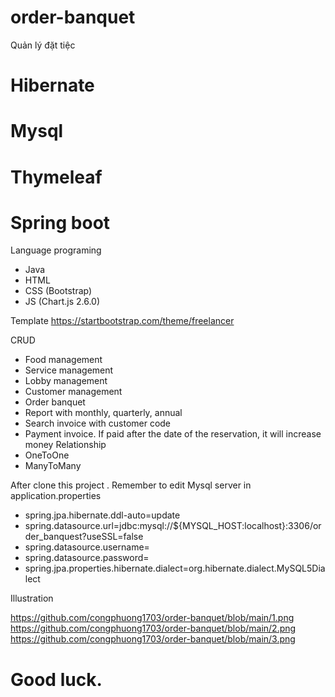 # order-banquet
Quản lý đặt tiệc

# Hibernate
# Mysql
# Thymeleaf
# Spring boot

Language programing
- Java
- HTML
- CSS (Bootstrap)
- JS (Chart.js 2.6.0)

Template
https://startbootstrap.com/theme/freelancer

CRUD 
- Food management
- Service management
- Lobby management
- Customer management
- Order banquet
- Report with monthly, quarterly, annual
- Search invoice with customer code 
- Payment invoice. If paid after the date of the reservation, it will increase money
Relationship 
- OneToOne
- ManyToMany

After clone this project . Remember to edit Mysql server in application.properties 

- spring.jpa.hibernate.ddl-auto=update
- spring.datasource.url=jdbc:mysql://${MYSQL_HOST:localhost}:3306/order_banquest?useSSL=false
- spring.datasource.username=
- spring.datasource.password=
- spring.jpa.properties.hibernate.dialect=org.hibernate.dialect.MySQL5Dialect

Illustration

https://github.com/congphuong1703/order-banquet/blob/main/1.png
https://github.com/congphuong1703/order-banquet/blob/main/2.png
https://github.com/congphuong1703/order-banquet/blob/main/3.png

# Good luck.
